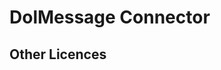 
DolMessage Connector
=========



Other Licences
--------------




<!--  SEE README.md in oscimmods for all detail -->